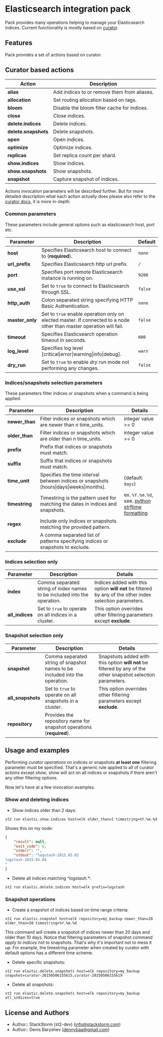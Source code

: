 # Elasticsearch integration pack

Pack provides many operations helping to manage your Elasticsearch indices. Current functionality is mostly based on [curator](http://www.elastic.co/guide/en/elasticsearch/client/curator/current/).

## Features

Pack provides a set of actions based on curator.

## Curator based actions

Action | Description
------ | -----------
**alias** | Add indices to or remove them from aliases.
**allocation** | Set routing allocation based on tags.
**bloom** | Disable the bloom filter cache for indices.
**close** | Close indices.
**delete.indices** | Delete indices.
**delete.snapshots** | Delete snapshots.
**open** | Open indices.
**optimize** | Optimize indices.
**replicas** | Set replica count per shard.
**show.indices** | Show indices.
**show.snapshots** | Show snapshots.
**snapshot** | Capture snapshot of indices.

Actions invocation parameters will be described further. But for more detailed description what each action actually does please also refer to the [curator docs](http://www.elastic.co/guide/en/elasticsearch/client/curator/current/), it is more in-depth.

### Common parameters

These parameters include general options such as elasticsearch host, port etc.

Parameter | Description | Default
------------ | ------------ | ------------
**host** | Specifies Elasticsearch host to connect to (**required**). | `none`
**url_prefix** | Specifies Elasticsearch http url prefix. | `/`
**port** | Specifies port remote Elasticsearch instance is running on. | `9200`
**use_ssl** | Set to `true` to connect to Elasticsearch through SSL. | `false`
**http_auth** | Colon separated string specifying HTTP Basic Authentication. | `none`
**master_only** | Set to `true` enable operation only on elected master. If connected to a node other than master operation will fail. | `false`
**timeout** | Specifies Elasticsearch operation timeout in seconds. | `600`
**log_level** | Specifies log level \[critical\|error\|warning\|info\|debug\]. | `warn`
**dry_run** | Set to `true` to enable *dry run* mode not performing any changes. | `false`

### Indices/snapshots selection parameters

These parameters filter indices or snapshots when a command is being applied. 

Parameter | Description | Details
------------ | ------------ | ------------
**newer_than** | Filter indices or snapshots which are newer than n time_units. | integer value >= 0
**older_than** | Filter indices or snapshots which are older than n time_units.  | integer value >= 0
**prefix** | Prefix that indices or snapshots must match.
**suffix** | Suffix that indices or snapshots must match.
**time_unit** | Specifies the time interval between indices or snapshots \[hours\|days\|weeks\|months\]. | (default: `days`)
**timestring** | Timestring is the pattern used for matching the dates in indices and snapshots. | ex. `%Y.%m.%d`, see. [python strftime formatting](https://docs.python.org/2/library/datetime.html#strftime-and-strptime-behavior)
**regex** | Include only indices or snapshots matching the provided pattern.
**exclude** | A comma separated list of patterns specifying indices or snapshots to exclude.

### Indices selection only

Parameter | Description | Details
------------ | ------------ | ------------
**index** | Comma separated string of index names to be included into the operation. | Indices added with this option **will not** be filtered by any of the other index selection parameters.
**all_indices** | Set to `true` to operate on all indices in a cluster. | This option overrides other filtering parameters except **exclude**.

### Snapshot selection only

Parameter | Description | Details
------------ | ------------ | ------------
**snapshot** | Comma separated string of snapshot names to be included into the operation. | Snapshots added with this option **will not** be filtered by any of the other snapshot selection parameters.
**all_snapshots** | Set to `true` to operate on all snapshots in a cluster. | This option overrides other filtering parameters except **exclude**.
**repository** | Provides the repository name for snapshot operations (**required**).

## Usage and examples

Performing *curator operations* on indices or snapshots **at least one** filtering parameter must be specified. That's a generic rule applied to all of curator actions except *show*,  *show* will act on all indices or snapshots if there aren't any other filtering options.

Now let's have at a few invocation examples.

### Show and deleting indices

* Show indices older than 2 days:
```
st2 run elastic.show.indices host=elk older_than=2 timestring=%Y.%m.%d
```
Shows this on my node:
```json
{
    "result": null, 
    "exit_code": 0, 
    "stderr": "", 
    "stdout": "logstash-2015.05.02
logstash-2015.05.04
"
}
```
* Delete all indices matching *^logstash.\**:

```
st2 run elastic.delete.indices host=elk prefix=logstash
```

### Snapshot operations

* Create a snapshot of indices  based on time range criteria:
```
st2 run elastic.snapshot host=elk repository=my_backup newer_than=20 older_than=10 timestring=%Y.%m.%d
```

This command will create a snapshot of indices newer than 20 days and older than 10 days. Notice that filtering parameters of snapshot command *apply to indices* not to snapshots. That's why it's important not to mess it up. For example, the timestring parameter when created by curator with default options has a different time scheme.

* Delete specific snapshots:
```
st2 run elastic.delete.snapshots host=elk repository=my_backup snapshot=curator-20150506155615,curator-20150506155619
```
* Delete all snapshots:
```
st2 run elastic.delete.snapshots host=elk repository=my_backup all_indices=true
```

## License and Authors

* Author:: StackStorm (st2-dev) (<info@stackstorm.com>)
* Author:: Denis Baryshev (<dennybaa@gmail.com>)
